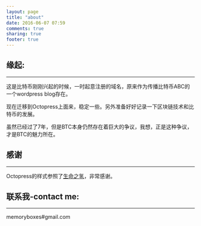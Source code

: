 ```yaml
---
layout: page
title: "about"
date: 2016-06-07 07:59
comments: true
sharing: true
footer: true
---
```


## 缘起:

-----------------------------

这是比特币刚刚兴起的时候，一时起意注册的域名，原来作为传播比特币ABC的一个wordpress blog存在。

现在迁移到Octopress上面来，稳定一些。另外准备好好记录一下区块链技术和比特币的发展。

虽然已经过了7年，但是BTC本身仍然存在着巨大的争议，我想，正是这种争议，才是BTC的魅力所在。

## 感谢

-----------------------------
Octopress的样式参照了[生命之氢](https://shengmingzhiqing.com/)，非常感谢。


## 联系我-contact me:

-----------------------------

memoryboxes#gmail.com
